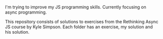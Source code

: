 I'm trying to improve my JS programming skills. Currently focusing on async programming.

This repository consists of solutions to exercises from the Rethinking Async JS course by Kyle Simpson. Each folder has an exercise, my solution and his solution. 
